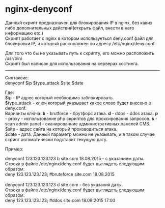 # nginx-denyconf
Данный скрипт предназначен для блокирования IP в nginx, без каких либо дополнительных действий(открыть файл, внести в него информацию etc.)<br>
Скрипт работает с nginx в котором используеться deny.conf файл для блокировки IP, и который рассположен по адресу /etc/nginx/deny.conf<br>

Для того что бы не указывать путь к скрипту, его можно расположить /usr/bin/<br>
Скрипт был написан для использования на серверах хостинга.<br>

---------------------------------

Синтаксис:<br>
denyconf $ip $type_attack $site $date<br>

Где:<br>
$ip - IP адрес который необходимо заблокировать.<br>
$type_attack - ключ который указывает какое слово будет внесено в deny.conf.<br>
Варианты ключа: <b>b</b> - brutforce - брутфорс атака. <b>d</b> - ddos - ddos атака. <b>p</b> - proxy - использование php скриптов для проксирования запросов. <b>s</b> - scan admin panel - сканированние административных панелей CMS.
$site - адрес сайта на который производиться атака.<br>
$date - дата. Данный параметр можно не указывать, и в таком случае скрипт автоматически подставит текущую дату.<br>

Пример:

denyconf 123.123.123.123 b site.com 18.08.2015 - с указанием даты.<br>
Строка в файле /etc/nginx/deny.conf будет выглядеть следующим образом:<br>
deny 123.123.123.123; #bruteforce site.com 18.08.2015<br>
<br>
denyconf 123.123.123.123 d site.com - без указания даты.<br>
Строка в файле /etc/nginx/deny.conf будет выглядеть следующим образом:<br>
deny 123.123.123.123; #ddos site.com 18.08.2015 17:00
